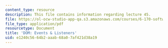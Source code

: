 ```yaml
---
content_type: resource
description: This file contains information regarding lecture 45.
file: https://ol-ocw-studio-app-qa.s3.amazonaws.com/courses/6-170-software-studio-spring-2013/e1240c5664b2aaab68a07af421d38a19_MIT6_170S13_45-dom-list.pdf
file_type: application/pdf
resourcetype: Document
title: 'DOM: Events & Listeners'
uid: e1240c56-64b2-aaab-68a0-7af421d38a19
---
```

